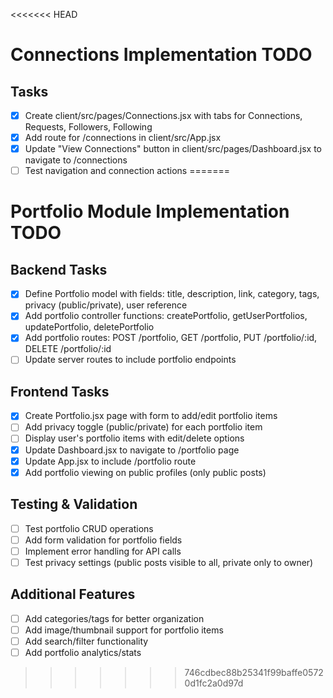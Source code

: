 <<<<<<< HEAD
# Connections Implementation TODO

## Tasks
- [x] Create client/src/pages/Connections.jsx with tabs for Connections, Requests, Followers, Following
- [x] Add route for /connections in client/src/App.jsx
- [x] Update "View Connections" button in client/src/pages/Dashboard.jsx to navigate to /connections
- [ ] Test navigation and connection actions
=======
# Portfolio Module Implementation TODO

## Backend Tasks
- [x] Define Portfolio model with fields: title, description, link, category, tags, privacy (public/private), user reference
- [x] Add portfolio controller functions: createPortfolio, getUserPortfolios, updatePortfolio, deletePortfolio
- [x] Add portfolio routes: POST /portfolio, GET /portfolio, PUT /portfolio/:id, DELETE /portfolio/:id
- [ ] Update server routes to include portfolio endpoints

## Frontend Tasks
- [x] Create Portfolio.jsx page with form to add/edit portfolio items
- [ ] Add privacy toggle (public/private) for each portfolio item
- [ ] Display user's portfolio items with edit/delete options
- [x] Update Dashboard.jsx to navigate to /portfolio page
- [x] Update App.jsx to include /portfolio route
- [x] Add portfolio viewing on public profiles (only public posts)

## Testing & Validation
- [ ] Test portfolio CRUD operations
- [ ] Add form validation for portfolio fields
- [ ] Implement error handling for API calls
- [ ] Test privacy settings (public posts visible to all, private only to owner)

## Additional Features
- [ ] Add categories/tags for better organization
- [ ] Add image/thumbnail support for portfolio items
- [ ] Add search/filter functionality
- [ ] Add portfolio analytics/stats
>>>>>>> 746cdbec88b25341f99baffe05720d1fc2a0d97d
